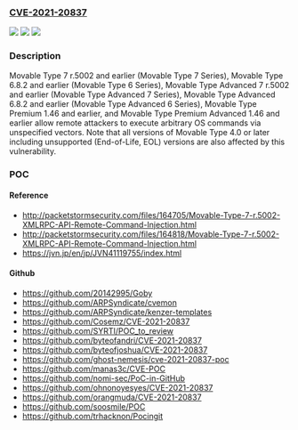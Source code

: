 ### [CVE-2021-20837](https://cve.mitre.org/cgi-bin/cvename.cgi?name=CVE-2021-20837)
![](https://img.shields.io/static/v1?label=Product&message=Movable%20Type&color=blue)
![](https://img.shields.io/static/v1?label=Version&message=n%2Fa&color=blue)
![](https://img.shields.io/static/v1?label=Vulnerability&message=OS%20Command%20Injection&color=brighgreen)

### Description

Movable Type 7 r.5002 and earlier (Movable Type 7 Series), Movable Type 6.8.2 and earlier (Movable Type 6 Series), Movable Type Advanced 7 r.5002 and earlier (Movable Type Advanced 7 Series), Movable Type Advanced 6.8.2 and earlier (Movable Type Advanced 6 Series), Movable Type Premium 1.46 and earlier, and Movable Type Premium Advanced 1.46 and earlier allow remote attackers to execute arbitrary OS commands via unspecified vectors. Note that all versions of Movable Type 4.0 or later including unsupported (End-of-Life, EOL) versions are also affected by this vulnerability.

### POC

#### Reference
- http://packetstormsecurity.com/files/164705/Movable-Type-7-r.5002-XMLRPC-API-Remote-Command-Injection.html
- http://packetstormsecurity.com/files/164818/Movable-Type-7-r.5002-XMLRPC-API-Remote-Command-Injection.html
- https://jvn.jp/en/jp/JVN41119755/index.html

#### Github
- https://github.com/20142995/Goby
- https://github.com/ARPSyndicate/cvemon
- https://github.com/ARPSyndicate/kenzer-templates
- https://github.com/Cosemz/CVE-2021-20837
- https://github.com/SYRTI/POC_to_review
- https://github.com/byteofandri/CVE-2021-20837
- https://github.com/byteofjoshua/CVE-2021-20837
- https://github.com/ghost-nemesis/cve-2021-20837-poc
- https://github.com/manas3c/CVE-POC
- https://github.com/nomi-sec/PoC-in-GitHub
- https://github.com/ohnonoyesyes/CVE-2021-20837
- https://github.com/orangmuda/CVE-2021-20837
- https://github.com/soosmile/POC
- https://github.com/trhacknon/Pocingit

